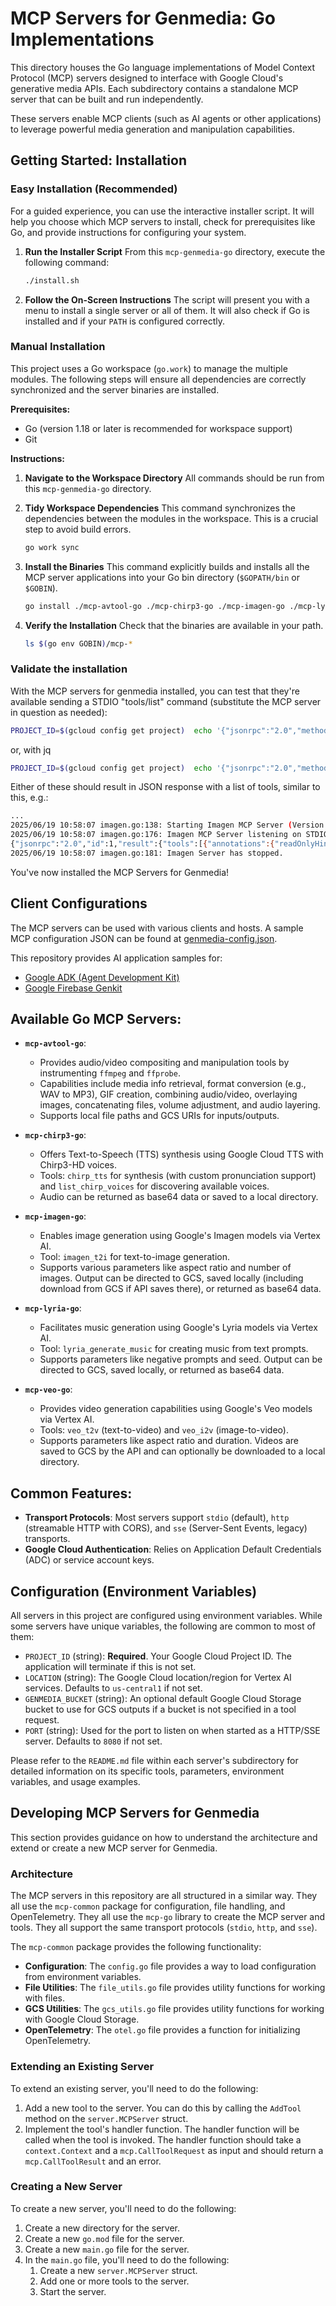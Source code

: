 # MCP Servers for Genmedia: Go Implementations

This directory houses the Go language implementations of Model Context Protocol (MCP) servers designed to interface with Google Cloud's generative media APIs. Each subdirectory contains a standalone MCP server that can be built and run independently.

These servers enable MCP clients (such as AI agents or other applications) to leverage powerful media generation and manipulation capabilities.

## Getting Started: Installation

### Easy Installation (Recommended)

For a guided experience, you can use the interactive installer script. It will help you choose which MCP servers to install, check for prerequisites like Go, and provide instructions for configuring your system.

1.  **Run the Installer Script**
    From this `mcp-genmedia-go` directory, execute the following command:
    ```bash
    ./install.sh
    ```

2.  **Follow the On-Screen Instructions**
    The script will present you with a menu to install a single server or all of them. It will also check if Go is installed and if your `PATH` is configured correctly.

### Manual Installation

This project uses a Go workspace (`go.work`) to manage the multiple modules. The following steps will ensure all dependencies are correctly synchronized and the server binaries are installed.

**Prerequisites:**
*   Go (version 1.18 or later is recommended for workspace support)
*   Git

**Instructions:**

1.  **Navigate to the Workspace Directory**
    All commands should be run from this `mcp-genmedia-go` directory.

2.  **Tidy Workspace Dependencies**
    This command synchronizes the dependencies between the modules in the workspace. This is a crucial step to avoid build errors.
    ```bash
    go work sync
    ```

3.  **Install the Binaries**
    This command explicitly builds and installs all the MCP server applications into your Go bin directory (`$GOPATH/bin` or `$GOBIN`).
    ```bash
    go install ./mcp-avtool-go ./mcp-chirp3-go ./mcp-imagen-go ./mcp-lyria-go ./mcp-veo-go
    ```

4.  **Verify the Installation**
    Check that the binaries are available in your path.
    ```bash
    ls $(go env GOBIN)/mcp-*
    ```

### Validate the installation

With the MCP servers for genmedia installed, you can test that they're available sending a STDIO "tools/list" command (substitute the MCP server in question as needed):

```bash
PROJECT_ID=$(gcloud config get project)  echo '{"jsonrpc":"2.0","method":"tools/list","id":1}' | mcp-imagen-go
```

or, with jq

```bash
PROJECT_ID=$(gcloud config get project)  echo '{"jsonrpc":"2.0","method":"tools/list","id":1}' | mcp-imagen-go | jq .
```

Either of these should result in JSON response with a list of tools, similar to this, e.g.:

```bash
...
2025/06/19 10:58:07 imagen.go:138: Starting Imagen MCP Server (Version: 1.6.0, Transport: stdio)
2025/06/19 10:58:07 imagen.go:176: Imagen MCP Server listening on STDIO with t2i tools
{"jsonrpc":"2.0","id":1,"result":{"tools":[{"annotations":{"readOnlyHint":false,"destructiveHint":true,"idempotentHint":false,"openWorldHint":true},"description":"Generate an image with Imagen 3. Options to save to GCS, save locally, or return base64 data.","inputSchema":{"properties":{"aspect_ratio":{"default":"1:1","description":"Aspect ratio of the generated images (e.g., 1:1, 16:9, 9:16)","type":"string"},"gcs_bucket_uri":{"description":"Optional. GCS URI prefix to store the generated images (e.g., your-bucket/outputs/ or gs://your-bucket/outputs/). If provided, images are saved to GCS instead of returning bytes directly. Filenames are generated by the API.","type":"string"},"model":{"default":"imagen-3.0-generate-002","description":"Model to use for image generation (e.g., imagen-3.0-generate-002)","type":"string"},"num_images":{"default":1,"description":"Number of images to generate (1-4)","maximum":4,"minimum":1,"type":"number"},"output_directory":{"description":"Optional. If provided, specifies a local directory to save the generated image(s) to. If gcs_bucket_uri is also set, images will be downloaded from GCS. Filenames will be generated automatically.","type":"string"},"prompt":{"description":"Prompt for text to image generation","type":"string"}},"required":["prompt"],"type":"object"},"name":"imagen_t2i"}]}}
2025/06/19 10:58:07 imagen.go:181: Imagen Server has stopped.
````

You've now installed the MCP Servers for Genmedia!

## Client Configurations

The MCP servers can be used with various clients and hosts. A sample MCP configuration JSON can be found at [genmedia-config.json](../sample-agents/mcp-inspector/genmedia-config.json).

This repository provides AI application samples for:

*   [Google ADK (Agent Development Kit)](../sample-agents/adk/README.md)
*   [Google Firebase Genkit](../sample-agents/genkit/README.md)


## Available Go MCP Servers:

*   **`mcp-avtool-go`**:
    *   Provides audio/video compositing and manipulation tools by instrumenting `ffmpeg` and `ffprobe`.
    *   Capabilities include media info retrieval, format conversion (e.g., WAV to MP3), GIF creation, combining audio/video, overlaying images, concatenating files, volume adjustment, and audio layering.
    *   Supports local file paths and GCS URIs for inputs/outputs.

*   **`mcp-chirp3-go`**:
    *   Offers Text-to-Speech (TTS) synthesis using Google Cloud TTS with Chirp3-HD voices.
    *   Tools: `chirp_tts` for synthesis (with custom pronunciation support) and `list_chirp_voices` for discovering available voices.
    *   Audio can be returned as base64 data or saved to a local directory.

*   **`mcp-imagen-go`**:
    *   Enables image generation using Google's Imagen models via Vertex AI.
    *   Tool: `imagen_t2i` for text-to-image generation.
    *   Supports various parameters like aspect ratio and number of images. Output can be directed to GCS, saved locally (including download from GCS if API saves there), or returned as base64 data.

*   **`mcp-lyria-go`**:
    *   Facilitates music generation using Google's Lyria models via Vertex AI.
    *   Tool: `lyria_generate_music` for creating music from text prompts.
    *   Supports parameters like negative prompts and seed. Output can be directed to GCS, saved locally, or returned as base64 data.

*   **`mcp-veo-go`**:
    *   Provides video generation capabilities using Google's Veo models via Vertex AI.
    *   Tools: `veo_t2v` (text-to-video) and `veo_i2v` (image-to-video).
    *   Supports parameters like aspect ratio and duration. Videos are saved to GCS by the API and can optionally be downloaded to a local directory.

## Common Features:

*   **Transport Protocols**: Most servers support `stdio` (default), `http` (streamable HTTP with CORS), and `sse` (Server-Sent Events, legacy) transports.
*   **Google Cloud Authentication**: Relies on Application Default Credentials (ADC) or service account keys.

## Configuration (Environment Variables)

All servers in this project are configured using environment variables. While some servers have unique variables, the following are common to most of them:

*   `PROJECT_ID` (string): **Required**. Your Google Cloud Project ID. The application will terminate if this is not set.
*   `LOCATION` (string): The Google Cloud location/region for Vertex AI services. Defaults to `us-central1` if not set.
*   `GENMEDIA_BUCKET` (string): An optional default Google Cloud Storage bucket to use for GCS outputs if a bucket is not specified in a tool request.
*   `PORT` (string): Used for the port to listen on when started as a HTTP/SSE server. Defaults to `8080` if not set.

Please refer to the `README.md` file within each server's subdirectory for detailed information on its specific tools, parameters, environment variables, and usage examples.

## Developing MCP Servers for Genmedia

This section provides guidance on how to understand the architecture and extend or create a new MCP server for Genmedia.

### Architecture

The MCP servers in this repository are all structured in a similar way. They all use the `mcp-common` package for configuration, file handling, and OpenTelemetry. They all use the `mcp-go` library to create the MCP server and tools. They all support the same transport protocols (`stdio`, `http`, and `sse`).

The `mcp-common` package provides the following functionality:

*   **Configuration**: The `config.go` file provides a way to load configuration from environment variables.
*   **File Utilities**: The `file_utils.go` file provides utility functions for working with files.
*   **GCS Utilities**: The `gcs_utils.go` file provides utility functions for working with Google Cloud Storage.
*   **OpenTelemetry**: The `otel.go` file provides a function for initializing OpenTelemetry.

### Extending an Existing Server

To extend an existing server, you'll need to do the following:

1.  Add a new tool to the server. You can do this by calling the `AddTool` method on the `server.MCPServer` struct.
2.  Implement the tool's handler function. The handler function will be called when the tool is invoked. The handler function should take a `context.Context` and a `mcp.CallToolRequest` as input and should return a `mcp.CallToolResult` and an error.

### Creating a New Server

To create a new server, you'll need to do the following:

1.  Create a new directory for the server.
2.  Create a new `go.mod` file for the server.
3.  Create a new `main.go` file for the server.
4.  In the `main.go` file, you'll need to do the following:
    1.  Create a new `server.MCPServer` struct.
    2.  Add one or more tools to the server.
    3.  Start the server.
